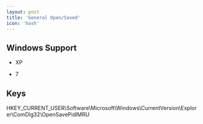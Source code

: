 ```yaml
---
layout: post
title: 'General Open/Saved'
icon: 'hash'
---
```


## Windows Support

- XP

- 7



## Keys

HKEY_CURRENT_USER\Software\Microsoft\Windows\CurrentVersion\Explorer\ComDlg32\OpenSavePidlMRU

